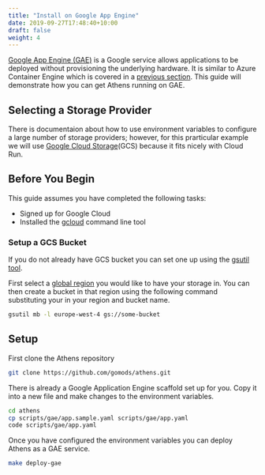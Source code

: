 ```yaml
---
title: "Install on Google App Engine"
date: 2019-09-27T17:48:40+10:00
draft: false
weight: 4
---
```


[Google App Engine (GAE)](https://cloud.google.com/appengine/) is a Google service allows applications to be deployed without provisioning the underlying hardware. It is similar to Azure Container Engine which is covered in a [previous section](/install/install-on-aci). This guide will demonstrate how you can get Athens running on GAE.

## Selecting a Storage Provider

There is documentaion about how to use environment variables to configure a large number of storage providers; however, for this prarticular example we will use [Google Cloud Storage](https://cloud.google.com/storage/)(GCS) because it fits nicely with Cloud Run.

## Before You Begin

This guide assumes you have completed the following tasks:

- Signed up for Google Cloud
- Installed the [gcloud](https://cloud.google.com/sdk/install) command line tool

### Setup a GCS Bucket

If you do not already have GCS bucket you can set one up using the [gsutil tool](https://cloud.google.com/storage/docs/gsutil).

First select a [global region](https://cloud.google.com/about/locations/?tab=americas) you would like to have your storage in. You can then create a bucket in that region using the following command substituting your in your region and bucket name.

```bash
gsutil mb -l europe-west-4 gs://some-bucket
```

## Setup

First clone the Athens repository

```bash
git clone https://github.com/gomods/athens.git
```

There is already a Google Application Engine scaffold set up for you. Copy it into a new file and make changes to the environment variables.

```bash
cd athens
cp scripts/gae/app.sample.yaml scripts/gae/app.yaml
code scripts/gae/app.yaml
```

Once you have configured the environment variables you can deploy Athens as a GAE service.

```bash
make deploy-gae
```
